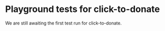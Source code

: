 # Playground tests for click-to-donate
We are still awaiting the first test run for click-to-donate.
